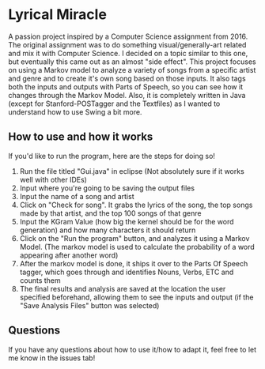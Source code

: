 # Lyrical Miracle

A passion project inspired by a Computer Science assignment from 2016. The original assignment was to do something visual/generally-art related and mix it with Computer Science. I decided on a topic similar to this one, but eventually this came out as an almost "side effect". This project focuses on using a Markov model to analyze a variety of songs from a specific artist and genre and to create it's own song based on those inputs. It also tags both the inputs and outputs with Parts of Speech, so you can see how it changes through the Markov Model. Also, it is completely written in Java (except for Stanford-POSTagger and the Textfiles) as I wanted to understand how to use Swing a bit more.

## How to use and how it works

If you'd like to run the program, here are the steps for doing so!

1. Run the file titled "Gui.java" in eclipse (Not absolutely sure if it works well with other IDEs)
2. Input where you're going to be saving the output files
3. Input the name of a song and artist 
4. Click on "Check for song". It grabs the lyrics of the song, the top songs made by that artist, and the top 100 songs of that genre
5. Input the KGram Value (how big the kernel should be for the word generation) and how many characters it should return
6. Click on the "Run the program" button, and analyzes it using a Markov Model. (The markov model is used to calculate the probability of a word appearing after another word)
7. After the markov model is done, it ships it over to the Parts Of Speech tagger, which goes through and identifies Nouns, Verbs, ETC and counts them 
8. The final results and analysis are saved at the location the user specified beforehand, allowing them to see the inputs and output (if the "Save Analysis Files" button was selected)

## Questions

If you have any questions about how to use it/how to adapt it, feel free to let me know in the issues tab!
